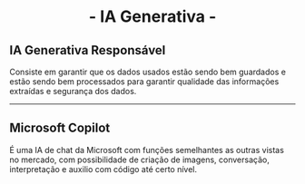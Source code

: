 <div align="center">
  <h1>- IA Generativa -</h1>
</div>

## IA Generativa Responsável  
Consiste em garantir que os dados usados estão sendo bem guardados e estão sendo bem processados para garantir qualidade das informações extraídas e segurança dos dados.

---

## Microsoft Copilot
É uma IA de chat da Microsoft com funções semelhantes as outras vistas no mercado, com possibilidade de criação de imagens, conversação, interpretação e auxilio com código até certo nível.
